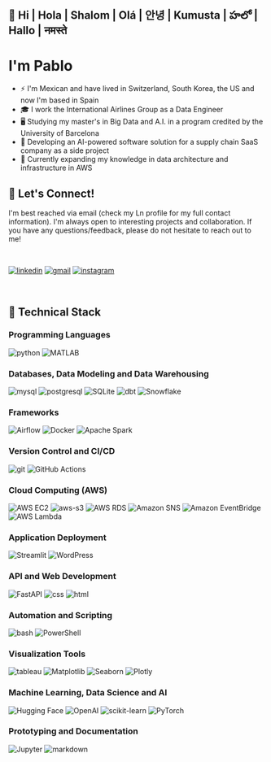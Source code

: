 ## 👋  Hi | Hola | Shalom | Olá | 안녕 | Kumusta | హలో  | Hallo | नमस्ते 

# I'm Pablo

- ⚡ I'm Mexican and have lived in Switzerland, South Korea, the US and now I'm based in Spain
- 🎓 I work the International Airlines Group as a Data Engineer
- 🖥️ Studying my master's in Big Data and A.I. in a program credited by the University of Barcelona
- 🔭 Developing an AI-powered software solution for a supply chain SaaS company as a side project
- 🌱 Currently expanding my knowledge in data architecture and infrastructure in AWS

## 🤝 Let's Connect!

I'm best reached via email (check my Ln profile for my full contact information). I'm always open to interesting projects and collaboration. If you have any questions/feedback, please do not hesitate to reach out to me!

<br/>

[![linkedin](https://skillicons.dev/icons?i=linkedin)](https://www.linkedin.com/in/myln-pablo/)
[![gmail](https://skillicons.dev/icons?i=gmail)](pablo.devdt@gmail.com)
[![instagram](https://skillicons.dev/icons?i=instagram)](https://www.instagram.com/pablovicruiz/?hl=en)

<br/>

## 💼 Technical Stack
### Programming Languages
![python](https://img.shields.io/badge/Python-3776AB?style=for-the-badge&logo=python&logoColor=white)
![MATLAB](https://img.shields.io/badge/MATLAB-0076A8?style=for-the-badge&logo=mathworks&logoColor=white)

### Databases, Data Modeling and Data Warehousing
![mysql](https://img.shields.io/badge/MySQL-00000F?style=for-the-badge&logo=mysql&logoColor=white)
![postgresql](https://img.shields.io/badge/PostgreSQL-316192?style=for-the-badge&logo=postgresql&logoColor=white)
![SQLite](https://img.shields.io/badge/SQLite-003B57?style=for-the-badge&logo=sqlite&logoColor=white)
![dbt](https://img.shields.io/badge/dbt-FF694B?style=for-the-badge&logo=dbt&logoColor=white)
![Snowflake](https://img.shields.io/badge/Snowflake-29B5E8?style=for-the-badge&logo=Snowflake&logoColor=white)

### Frameworks
![Airflow](https://img.shields.io/badge/Airflow-017CEE?style=for-the-badge&logo=apache-airflow&logoColor=white)
![Docker](https://img.shields.io/badge/Docker-2496ED?style=for-the-badge&logo=docker&logoColor=white)
![Apache Spark](https://img.shields.io/badge/Apache%20Spark-E25A1C?style=for-the-badge&logo=Apache%20Spark&logoColor=white)

### Version Control and CI/CD
![git](https://img.shields.io/badge/GIT-E44C30?style=for-the-badge&logo=git&logoColor=white)
![GitHub Actions](https://img.shields.io/badge/GitHub%20Actions-2088FF?style=for-the-badge&logo=GitHub%20Actions&logoColor=white)

### Cloud Computing (AWS)
![AWS EC2](https://img.shields.io/badge/AWS_EC2-232F3E?style=for-the-badge&logo=amazon-aws&logoColor=white)
![aws-s3](https://img.shields.io/badge/aws%20s3-569A31?style=for-the-badge&logo=amazon%20s3&logoColor=white)
![AWS RDS](https://img.shields.io/badge/AWS_RDS-232F3E?style=for-the-badge&logo=amazon-aws&logoColor=white)
![Amazon SNS](https://img.shields.io/badge/Amazon%20SNS-FF9900?style=for-the-badge&logo=Amazon%20AWS&logoColor=white)
![Amazon EventBridge](https://img.shields.io/badge/Amazon%20EventBridge-FF4F8B?style=for-the-badge&logo=Amazon%20AWS&logoColor=white)
![AWS Lambda](https://img.shields.io/badge/AWS%20Lambda-FF9900?style=for-the-badge&logo=Amazon%20AWS&logoColor=white)

### Application Deployment
![Streamlit](https://img.shields.io/badge/Streamlit-FF4B4B?style=for-the-badge&logo=streamlit&logoColor=white)
![WordPress](https://img.shields.io/badge/WordPress-21759B?style=for-the-badge&logo=wordpress&logoColor=white)

### API and Web Development
![FastAPI](https://img.shields.io/badge/FastAPI-009688?style=for-the-badge&logo=fastapi&logoColor=white)
![css](	https://img.shields.io/badge/CSS-239120?&style=for-the-badge&logo=css3&logoColor=white)
![html](https://img.shields.io/badge/HTML-239120?style=for-the-badge&logo=html5&logoColor=white)

### Automation and Scripting
![bash](https://img.shields.io/badge/bash-4EAA25?style=for-the-badge&logo=gnu%20bash&logoColor=white)
![PowerShell](https://img.shields.io/badge/PowerShell-5391FE?style=for-the-badge&logo=powershell&logoColor=white)

### Visualization Tools
![tableau](https://img.shields.io/badge/Tableau-E97627?style=for-the-badge&logo=Tableau&logoColor=white)
![Matplotlib](https://img.shields.io/badge/Matplotlib-3776AB?style=for-the-badge&logo=matplotlib&logoColor=white)
![Seaborn](https://img.shields.io/badge/Seaborn-4EAEF2?style=for-the-badge&logo=seaborn&logoColor=white)
![Plotly](https://img.shields.io/badge/Plotly-239120?style=for-the-badge&logo=plotly&logoColor=white)

### Machine Learning, Data Science and AI
![Hugging Face](https://img.shields.io/badge/Hugging_Face-FFD000?style=for-the-badge&logo=huggingface&logoColor=white)
![OpenAI](https://img.shields.io/badge/OpenAI-00FFD1?style=for-the-badge&logo=openai&logoColor=white)
![scikit-learn](https://img.shields.io/badge/scikit--learn-F7931E?style=for-the-badge&logo=scikit-learn&logoColor=white)
![PyTorch](https://img.shields.io/badge/PyTorch-EE4C2C?style=for-the-badge&logo=pytorch&logoColor=white)

### Prototyping and Documentation
![Jupyter](https://img.shields.io/badge/Jupyter-F37626?style=for-the-badge&logo=Jupyter&logoColor=white)
![markdown](https://img.shields.io/badge/Markdown-000000?style=for-the-badge&logo=markdown&logoColor=white)
